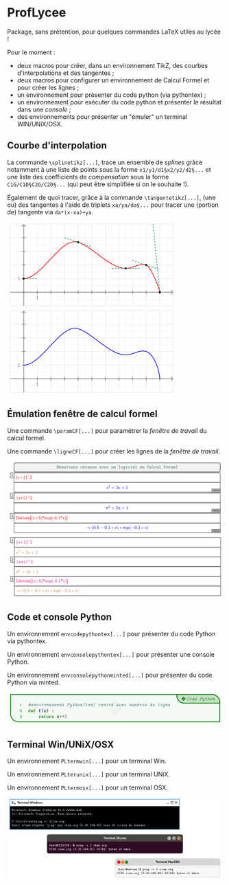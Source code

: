 # ProfLycee
Package, sans prétention, pour quelques commandes LaTeX utiles au lycée !

Pour le moment :

- deux macros pour créer, dans un environnement TikZ, des courbes d'interpolations et des tangentes ;
- deux macros pour configurer un environnement de Calcul Formel et pour créer les lignes ;
- un environnement pour présenter du code python (via pythontex) ;
- un environnement pour exécuter du code python et présenter le résultat dans une <i>console</i> ;
- des environnements pour présenter un "émuler" un terminal WIN/UNiX/OSX.

## Courbe d'interpolation

La commande <code>\splinetikz[...]</code>, trace un ensemble de <i>splines</i> grâce notamment à une liste de points sous la forme <code>x1/y1/d1§x2/y2/d2§...</code> et une liste des coefficients de <i>compensation</i> sous la forme <code>C1G/C1D§C2G/C2D§...</code> (qui peut être simplifiée si on le souhaite !).

Également de quoi tracer, grâce à la commande <code>\tangentetikz[...]</code>, (une ou) des tangentes à l'aide de triplets <code>xa/ya/da§...</code> pour tracer une (portion de) tangente via <code>da*(x-xa)+ya</code>.

![illustr](proflycee-test-splines.png?raw=true "testsplines")

## Émulation fenêtre de calcul formel

Une commande <code>\paramCF[...]</code> pour paramétrer la *fenêtre de travail* du calcul formel.

Une commande <code>\ligneCF[...]</code> pour créer les lignes de la *fenêtre de travail*.

![illustr](proflycee-test-calcformel.png?raw=true "testcalc")

## Code et console Python

Un environnement <code>envcodepythontex[...]</code> pour présenter du code Python via pythontex.

Un environnement <code>envconsolepythontex[...]</code> pour présenter une console Python.

Un environnement <code>envconsolepythonminted[...]</code> pour présenter du code Python via minted.

![illustr](proflycee-test-codepython.png?raw=true "testcode")

## Terminal Win/UNiX/OSX

Un environnement <code>PLtermwin[...]</code> pour un terminal Win.

Un environnement <code>PLterunix[...]</code> pour un terminal UNiX.

Un environnement <code>PLtermosx[...]</code> pour un terminal OSX.

![illustr](proflycee-test_terminals.png?raw=true "testterminals")
